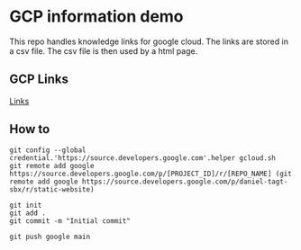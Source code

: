 # GCP information demo
This repo handles knowledge links for google cloud.
The links are stored in a csv file. The csv file is then used by a html page.


 ## GCP Links
 [Links](./links.csv)

 ## How to

 ```
git config --global credential.'https://source.developers.google.com'.helper gcloud.sh
git remote add google https://source.developers.google.com/p/[PROJECT_ID]/r/[REPO_NAME] (git remote add google https://source.developers.google.com/p/daniel-tagt-sbx/r/static-website)

git init
git add .
git commit -m "Initial commit"

git push google main
 ```
